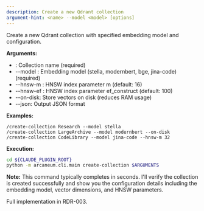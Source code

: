 ```yaml
---
description: Create a new Qdrant collection
argument-hint: <name> --model <model> [options]
---
```


Create a new Qdrant collection with specified embedding model and configuration.

**Arguments:**
- <name>: Collection name (required)
- --model <model>: Embedding model (stella, modernbert, bge, jina-code) (required)
- --hnsw-m <n>: HNSW index parameter m (default: 16)
- --hnsw-ef <n>: HNSW index parameter ef_construct (default: 100)
- --on-disk: Store vectors on disk (reduces RAM usage)
- --json: Output JSON format

**Examples:**
```
/create-collection Research --model stella
/create-collection LargeArchive --model modernbert --on-disk
/create-collection CodeLibrary --model jina-code --hnsw-m 32
```

**Execution:**
```bash
cd ${CLAUDE_PLUGIN_ROOT}
python -m arcaneum.cli.main create-collection $ARGUMENTS
```

**Note:** This command typically completes in seconds. I'll verify the collection
is created successfully and show you the configuration details including the
embedding model, vector dimensions, and HNSW parameters.

Full implementation in RDR-003.
